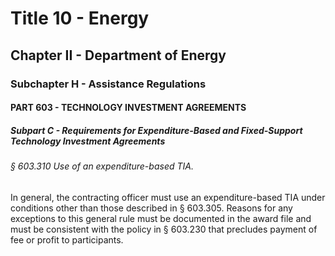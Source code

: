 
# Title 10 - Energy
## Chapter II - Department of Energy
### Subchapter H - Assistance Regulations
#### PART 603 - TECHNOLOGY INVESTMENT AGREEMENTS
##### Subpart C - Requirements for Expenditure-Based and Fixed-Support Technology Investment Agreements
###### § 603.310 Use of an expenditure-based TIA.

In general, the contracting officer must use an expenditure-based TIA under conditions other than those described in § 603.305. Reasons for any exceptions to this general rule must be documented in the award file and must be consistent with the policy in § 603.230 that precludes payment of fee or profit to participants.
